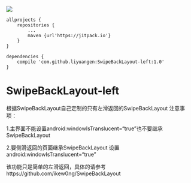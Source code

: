 [![](https://jitpack.io/v/liyuangen/SwipeBackLayout-left.svg)](https://jitpack.io/#liyuangen/SwipeBackLayout-left)

```
allprojects {
	repositories {
		...
		maven {url'https://jitpack.io'}
	}
}
```

```
dependencies {
	compile 'com.github.liyuangen:SwipeBackLayout-left:1.0'
}
```


# SwipeBackLayout-left
根据SwipeBackLayout自己定制的只有左滑返回的SwipeBackLayout
注意事项：

1.主界面不能设置android:windowIsTranslucent=“true”也不要继承SwipeBackLayout

2.要侧滑返回的页面继承SwipeBackLayout 设置android:windowIsTranslucent=“true”

该功能只是简单的左滑返回，具体的请参考https://github.com/ikew0ng/SwipeBackLayout
